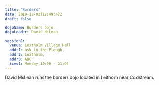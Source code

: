 ```yaml
---
title: "Borders"
date: 2019-12-02T19:49:47Z
draft: false

dojoName: Borders Dojo
dojoLeader: David McLean

session1:
  venue: Leitholm Village Hall
  addr1: ask in the Plough,
  addr2: Leitholm,
  addr3: ABC
  time1: Monday 19:00 - 21:00
---
```


David McLean runs the borders dojo located in Leitholm near Coldstream.
